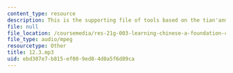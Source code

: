 ```yaml
---
content_type: resource
description: This is the supporting file of tools based on the tian'anmen incident.
file: null
file_location: /coursemedia/res-21g-003-learning-chinese-a-foundation-course-in-mandarin-spring-2011/ebd307e7b815ef009ed84d0a5f6d89ca_12.3.mp3
file_type: audio/mpeg
resourcetype: Other
title: 12.3.mp3
uid: ebd307e7-b815-ef00-9ed8-4d0a5f6d89ca
---
```

